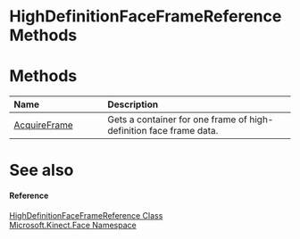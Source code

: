 HighDefinitionFaceFrameReference Methods  
========================================  

<span id="publicmethodsSection"></span>

Methods  
=======  

<table>
<colgroup>
<col width="30%" />
<col width="60%" />
</colgroup>
<thead>
<tr class="header">
<th align="left">Name</th>
<th align="left">Description</th>
</tr>
</thead>
<tbody>
<tr class="odd">
<td align="left"><a href="Methods/AcquireFrame_Method.md">AcquireFrame</a></td>
<td align="left">Gets a container for one frame of high-definition face frame data.</td>
</tr>
</tbody>
</table>

<span id="ID4EI"></span>

See also  
========  

<span id="ID4EK"></span>
#### Reference  

[HighDefinitionFaceFrameReference Class](../HighDefinitionFaceFrameRef.md)  
 [Microsoft.Kinect.Face Namespace](../../Kinect.Face.md)  



<!--Please do not edit the data in the comment block below.-->
<!--
TOCTitle : HighDefinitionFaceFrameReference Methods
RLTitle : HighDefinitionFaceFrameReference Methods
KeywordK : HighDefinitionFaceFrameReference class, methods
KeywordA : Methods.T:Microsoft.Kinect.Face.HighDefinitionFaceFrameReference
AssetID : Methods.T:Microsoft.Kinect.Face.HighDefinitionFaceFrameReference
Locale : en-us
CommunityContent : 1
TargetOS : Windows
TopicType : kbSyntax
DocSet : K4Wv2
ProjType : K4Wv2Proj
Technology : Kinect for Windows
Product : Kinect for Windows SDK v2
productversion : 20
-->
